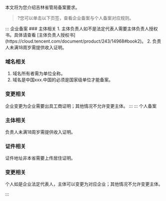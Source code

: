 本文将为您介绍吉林省管局备案要求。
>?您可以单击以下页签，查看企业备案与个人备案对应规则。

<dx-tabs>
::: 企业备案
### 主体相关
1. 主体负责人如不是法定代表人需要主体负责人授权书。具体请查看 [主体负责人授权书](https://cloud.tencent.com/document/product/243/14968#book2)。
2. 负责人未满18周岁需提供收入证明。

### 域名相关
1. 域名所有者需为单位全称。
2. 域名是中国xxx.中国的必须是国家级单位才能备案。

### 变更相关
企业变更为企业需要出具工商证明；其他情况不允许变更主体。
:::
::: 个人备案
### 主体相关
负责人未满18周岁需提供收入证明。

### 证件相关
证件地址非本省需要上传居住证明。

### 变更相关
个人如是企业法定代表人，主体可以变更为对应企业；其他情况不允许变更主体。

:::
</dx-tabs>
